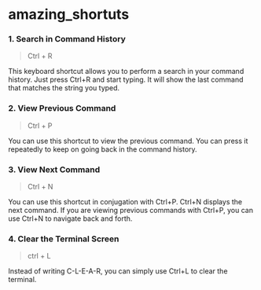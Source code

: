 # amazing_shortuts

### 1. Search in Command History

> Ctrl + R

This keyboard shortcut allows you to perform a search in your command history. Just press Ctrl+R and start typing. It will show the last command that matches the string you typed. 

### 2. View Previous Command

> Ctrl + P

You can use this shortcut to view the previous command. You can press it repeatedly to keep on going back in the command history.

### 3. View Next Command

> Ctrl + N
 
You can use this shortcut in conjugation with Ctrl+P. Ctrl+N displays the next command. If you are viewing previous commands with Ctrl+P, you can use Ctrl+N to navigate back and forth.

### 4. Clear the Terminal Screen

> ctrl + L

Instead of writing C-L-E-A-R, you can simply use Ctrl+L to clear the terminal. 
